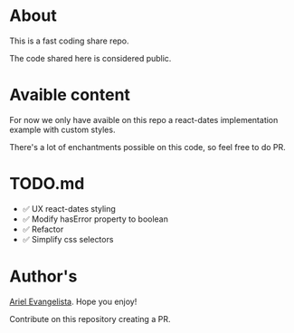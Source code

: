 # About

This is a fast coding share repo.

The code shared here is considered public.

# Avaible content

For now we only have avaible on this repo a react-dates implementation example with custom styles.

There's a lot of enchantments possible on this code, so feel free to do PR.

# TODO.md

- ✅ UX react-dates styling
- ✅ Modify hasError property to boolean
- ✅ Refactor
- ✅ Simplify css selectors

# Author's

[Ariel Evangelista](https://www.linkedin.com/in/ariel-evangelista-a4677614b/). Hope you enjoy!

Contribute on this repository creating a PR.
